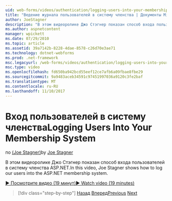 ```yaml
---
uid: web-forms/videos/authentication/logging-users-into-your-membership-system
title: "Ведение журнала пользователей в систему членства | Документы Microsoft"
author: JoeStagner
description: "В этом видеоролике Джо Стэгнер показан способ входа пользователей в систему членства ASP.NET."
ms.author: aspnetcontent
manager: wpickett
ms.date: 07/29/2010
ms.topic: article
ms.assetid: 39a7142b-8228-4dae-8578-c26d70e3ae71
ms.technology: dotnet-webforms
ms.prod: .net-framework
msc.legacyurl: /web-forms/videos/authentication/logging-users-into-your-membership-system
msc.type: video
ms.openlocfilehash: fd650ba942bcd55eef12ce7afb6a09fbae8fbe29
ms.sourcegitcommit: 9a9483aceb34591c97451997036a9120c3fe2baf
ms.translationtype: MT
ms.contentlocale: ru-RU
ms.lasthandoff: 11/10/2017
---
```

<a name="logging-users-into-your-membership-system"></a><span data-ttu-id="0796c-103">Вход пользователей в систему членства</span><span class="sxs-lookup"><span data-stu-id="0796c-103">Logging Users Into Your Membership System</span></span>
====================
<span data-ttu-id="0796c-104">по [(Joe Stagner)](https://github.com/JoeStagner)</span><span class="sxs-lookup"><span data-stu-id="0796c-104">by [Joe Stagner](https://github.com/JoeStagner)</span></span>

<span data-ttu-id="0796c-105">В этом видеоролике Джо Стэгнер показан способ входа пользователей в систему членства ASP.NET.</span><span class="sxs-lookup"><span data-stu-id="0796c-105">In this video, Joe Stagner shows how to log our users into the ASP.NET membership system.</span></span>

[<span data-ttu-id="0796c-106">&#9654; Посмотрите видео (19 минут)</span><span class="sxs-lookup"><span data-stu-id="0796c-106">&#9654; Watch video (19 minutes)</span></span>](https://channel9.msdn.com/Blogs/ASP-NET-Site-Videos/logging-users-into-your-membership-system)

>[!div class="step-by-step"]
<span data-ttu-id="0796c-107">[Назад](adding-users-to-your-membership-system.md)
[Вперед](implement-the-registration-verification-pattern.md)</span><span class="sxs-lookup"><span data-stu-id="0796c-107">[Previous](adding-users-to-your-membership-system.md)
[Next](implement-the-registration-verification-pattern.md)</span></span>
